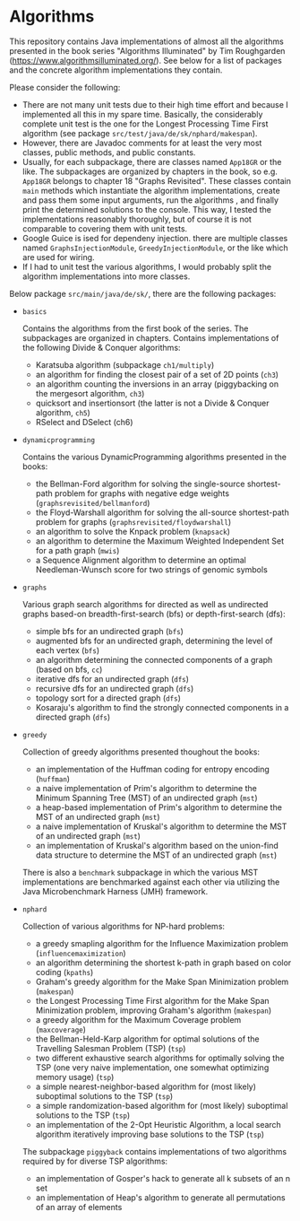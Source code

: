 # Algorithms

This repository contains Java implementations of almost all the algorithms presented in the book series "Algorithms Illuminated" by Tim Roughgarden (https://www.algorithmsilluminated.org/). See below for a list of packages and the concrete algorithm implementations they contain.

Please consider the following:
- There are not many unit tests due to their high time effort and because I implemented all this in my spare time. Basically, the considerably complete unit test is the one for the Longest Processing Time First algorithm (see package `src/test/java/de/sk/nphard/makespan`).
- However, there are Javadoc comments for at least the very most classes, public methods, and public constants.
- Usually, for each subpackage, there are classes named `App18GR` or the like. The subpackages are organized by chapters in the book, so e.g. `App18GR` belongs to chapter 18 "Graphs Revisited". These classes contain `main` methods which instantiate the algorithm implementations, create and pass them some input arguments, run the algorithms , and finally print the determined solutions to the console. This way, I tested the implementations reasonably thoroughly, but of course it is not comparable to covering them with unit tests.
- Google Guice is ised for dependeny injection. there are multiple classes named `GraphsInjectionModule`, `GreedyInjectionModule`, or the like which are used for wiring.
- If I had to unit test the various algorithms, I would probably split the algorithm implementations into more classes.

Below package `src/main/java/de/sk/`, there are the following packages:
- `basics`
  
  Contains the algorithms from the first book of the series. The subpackages are organized in chapters. Contains implementations of the following Divide & Conquer algorithms:
  - Karatsuba algorithm (subpackage `ch1/multiply`)
  - an algorithm for finding the closest pair of a set of 2D points (`ch3`)
  - an algorithm counting the inversions in an array (piggybacking on the mergesort algorithm, `ch3`)
  - quicksort and insertionsort (the latter is not a Divide & Conquer algorithm, `ch5`)
  - RSelect and DSelect (ch6)
  
- `dynamicprogramming`
  
  Contains the various DynamicProgramming algorithms presented in the books:
  - the Bellman-Ford algorithm for solving the single-source shortest-path problem for graphs with negative edge weights (`graphsrevisited/bellmanford`)
  - the Floyd-Warshall algorithm for solving the all-source shortest-path problem for graphs (`graphsrevisited/floydwarshall`)
  - an algorithm to solve the Knpack problem (`knapsack`)
  - an algorithm to determine the Maximum Weighted Independent Set for a path graph (`mwis`)
  - a Sequence Alignment algorithm to determine an optimal Needleman-Wunsch score for two strings of genomic symbols
  
- `graphs`

  Various graph search algorithms for directed as well as undirected graphs based-on breadth-first-search (bfs) or depth-first-search (dfs):
  - simple bfs for an undirected graph (`bfs`)
  - augmented bfs for an undirected graph, determining the level of each vertex (`bfs`)
  - an algorithm determining the connected components of a graph (based on bfs, `cc`)
  - iterative dfs for an undirected graph (`dfs`)
  - recursive dfs for an undirected graph (`dfs`)
  - topology sort for a directed graph (`dfs`)
  - Kosaraju's algorithm to find the strongly connected components in a directed graph (`dfs`)
  
- `greedy`

  Collection of greedy algorithms presented thoughout the books:
  - an implementation of the Huffman coding for entropy encoding (`huffman`)
  - a naive implementation of Prim's algorithm to determine the Minimum Spanning Tree (MST) of an undirected graph (`mst`)
  - a heap-based implementation of Prim's algorithm to determine the MST of an undirected graph (`mst`)
  - a naive implementation of Kruskal's algorithm to determine the MST of an undirected graph (`mst`)
  - an implementation of Kruskal's algorithm based on the union-find data structure to determine the MST of an undirected graph (`mst`)
  
  There is also a `benchmark` subpackage in which the various MST implementations are benchmarked against each other via utilizing the Java Microbenchmark Harness (JMH) framework.
  
- `nphard`

  Collection of various algorithms for NP-hard problems:
  - a greedy smapling algorithm for the Influence Maximization problem (`influencemaximization`)
  - an algorithm determining the shortest k-path in graph based on color coding (`kpaths`)
  - Graham's greedy algorithm for the Make Span Minimization problem (`makespan`)
  - the Longest Processing Time First algorithm for the Make Span Minimization problem, improving Graham's algorithm (`makespan`)
  - a greedy algorithm for the Maximum Coverage problem (`maxcoverage`)
  - the Bellman-Held-Karp algorithm for optimal solutions of the Travelling Salesman Problem (TSP) (`tsp`)
  - two different exhaustive search algorithms for optimally  solving the TSP (one very naive implementation, one somewhat optimizing memory usage) (`tsp`)
  - a simple nearest-neighbor-based algorithm for (most likely) suboptimal solutions to the TSP (`tsp`)
  - a simple randomization-based algorithm for (most likely) suboptimal solutions to the TSP (`tsp`)
  - an implementation of the 2-Opt Heuristic Algorithm, a local search algorithm iteratively improving base solutions to the TSP (`tsp`)
  
  The subpackage `piggyback` contains implementations of two algorithms required by for diverse TSP algorithms:
  - an implementation of Gosper's hack to generate all k subsets of an n set
  - an implementation of Heap's algorithm to generate all permutations of an array of elements
